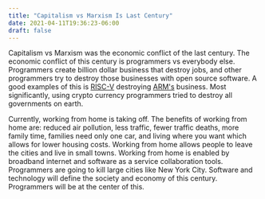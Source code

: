 ```yaml
---
title: "Capitalism vs Marxism Is Last Century"
date: 2021-04-11T19:36:23-06:00
draft: false
---
```


Capitalism vs Marxism was the economic conflict of the last century. The economic conflict of this century is programmers vs everybody else. Programmers create billion dollar business that destroy jobs, and other programmers try to destroy those businesses with open source software. A good examples of this is [RISC-V](https://en.wikipedia.org/wiki/RISC-V) destroying [ARM's](https://en.wikipedia.org/wiki/ARM_architecture) business. Most significantly, using crypto currency programmers tried to destroy all governments on earth.

Currently, working from home is taking off. The benefits of working from home are: reduced air pollution, less traffic, fewer traffic deaths, more family time, families need only one car, and living where you want which allows for lower housing costs. Working from home allows people to leave the cities and live in small towns. Working from home is enabled by broadband internet and software as a service collaboration tools. Programmers are going to kill large cities like New York City. Software and technology will define the society and economy of this century. Programmers will be at the center of this.
